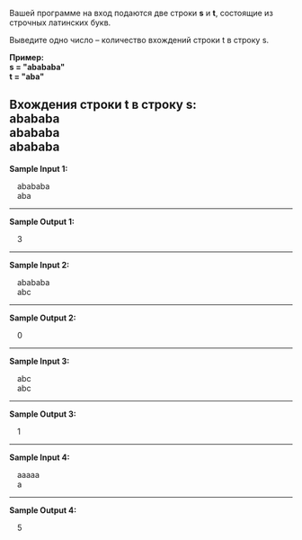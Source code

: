 Вашей программе на вход подаются две строки **s** и **t**, 
состоящие из строчных латинских букв.

Выведите одно число – количество вхождений строки t в строку s.

**Пример:  
s = "abababa"  
t = "aba"**

Вхождения строки **t** в строку **s**:  
**aba**baba  
ab**aba**ba  
abab**aba**  
---
**Sample Input 1:**
<p style="margin-left: 1em">abababa<br>aba</p>

---
**Sample Output 1:**
<p style="margin-left: 1em">3</p>

---
**Sample Input 2:**
<p style="margin-left: 1em">abababa<br>abc</p>

---
**Sample Output 2:**
<p style="margin-left: 1em">0</p>

---
**Sample Input 3:**
<p style="margin-left: 1em">abc<br>abc</p>

---
**Sample Output 3:**
<p style="margin-left: 1em">1</p>

---
**Sample Input 4:**
<p style="margin-left: 1em">aaaaa<br>a</p>

---
**Sample Output 4:**
<p style="margin-left: 1em">5</p>
